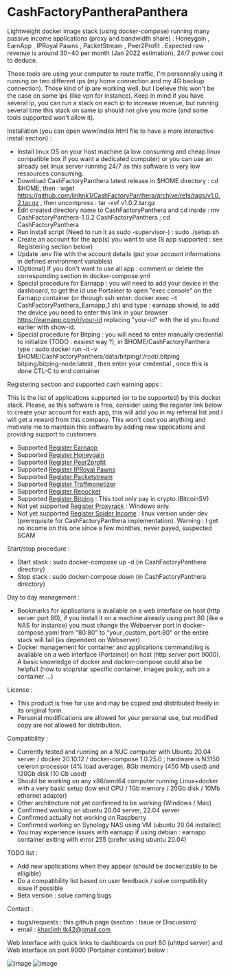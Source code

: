 # CashFactoryPantheraPanthera
Lightweight docker image stack (using docker-compose) running many passive income applications (proxy and bandwidth share) : Honeygain , EarnApp , IPRoyal Pawns , PacketStream , Peer2Profit . 
Expected raw revenue is around $30-$40 per month (Jan 2022 estimation), 24/7 power cost to deduce.

Those tools are using your computer to route traffic, I'm personnally using it running on two different ips (my home connection and my 4G backup connection). Those kind of ip are working well, but I believe this won't be the case on some ips (like vpn for instance). Keep in mind if you have several ip, you can run a stack on each ip to increase revenue, but running several time this stack on same ip should not give you more (and some tools supported won't allow it).

Installation (you can open www/index.html file to have a more interactive install section) :

- Install linux OS on your host machine (a low consuming and cheap linux compatible box if you want a dedicated computer) or you can use an already set linux server running 24/7 as this software is very low ressources consuming. 
- Download CashFactoryPanthera latest release in $HOME directory : cd $HOME, then : wget https://github.com/linhnk1/CashFactoryPanthera/archive/refs/tags/v1.0.2.tar.gz , then uncompress : tar -xvf v1.0.2.tar.gz
- Edit created directory name to CashFactoryPanthera and cd inside : mv CashFactoryPanthera-1.0.2 CashFactoryPanthera ; cd CashFactoryPanthera
- Run install script (Need to run it as sudo -supervisor-) : sudo ./setup.sh
- Create an account for the app(s) you want to use (8 app supported : see Registering section below)
- Update .env file with the account details (put your account informations in defined environment variables)
- (Optional) If you don't want to use all app : comment or delete the corresponding section in docker-compose.yml
- Special procedure for Earnapp : you will need to add your device in the dashboard, to get the id use Portainer to open "exec console" on the Earnapp container (or through ssh enter: docker exec -it CashFactoryPanthera_Earnapp_1 sh) and type : earnapp showid, to add the device you need to enter this link in your browser https://earnapp.com/r/your-id replacing "your-id" with the id you found earlier with show-id.
- Special procedure for Bitping : you will need to enter manually credential to initialize (TODO : easiest way ?), in $HOME/CashFactoryPanthera type : sudo docker run -it -v $HOME/CashFactoryPanthera/data/bitping/:/root/.bitping bitping/bitping-node:latest , then enter your credential , once this is done CTL-C to end container

Registering section and supported cash earning apps :

This is the list of applications supported (or to be supported) by this docker stack.
Please, as this software is free, consider using the register link below to create your account for each app, this will add you in my referral list and I will get a reward from this company.
This won't cost you anything and motivate me to maintain this software by adding new applications and providing support to customers.

- Supported [Register Earnapp](https://earnapp.com/i/p34wpf4)
- Supported [Register Honeygain](https://r.honeygain.me/GALAN2C368)
- Supported [Register Peer2profit](https://p2pr.me/164081436561ccd71d961f2)
- Supported [Register IPRoyal Pawns](https://iproyal.com/pawns?r=455236)
- Supported [Register Packetstream](https://packetstream.io/?psr=32GQ)
- Supported [Register Traffmonetizer](https://traffmonetizer.com/?aff=52057)
- Supported [Register Repocket](https://link.repocket.co/qtCj)
- Supported [Register Bitping](https://app.bitping.com?r=XLr65_of) : This tool only pay in crypto (BitcoinSV)
- Not yet supported [Register Proxyrack](https://peer.proxyrack.com/ref/08e43xzp6ixdutkxgwsf1vytiqbpcinvt2fge2lc) : Windows only.
- Not yet supported [Register Spider Income](https://income.spider.dev/r/galan21l65) : linux version under dev (prerequisite for CashFactoryPanthera implementation). Warning : I get no income on this one since a few monthes, never payed, suspected SCAM


Start/stop procedure :

- Start stack : sudo docker-compose up -d (in CashFactoryPanthera directory)
- Stop stack : sudo docker-compose down (in CashFactoryPanthera directory)

Day to day management :

- Bookmarks for applications is available on a web interface on host (http server port 80), if you install it on a machine already using port 80 (like a NAS for instance) you must change the Webserver port in docker-compose.yaml from "80:80" to "your_custom_port:80" or the entire stack will fail (as dependent on Webserver)
- Docker management for container and applications command/log is available on a web interface (Portainer) on host (http server port 9000). A basic knowledge of docker and docker-compose could also be helpfull (how to stop/star specific container, images policy, ssh on a container ...)

License : 

- This product is free for use and may be copied and distributed freely in its original form.
- Personal modifications are allowed for your personal use, but modified copy are not allowed for distribution.

Compatibility :

- Currently tested and running on a NUC computer with Ubuntu 20.04 server / docker 20.10.12 / docker-compose 1.0.25.0 ; hardware is N3150 celeron processor (4% load average), 8Gb memory (450 Mb used) and 120Gb disk (10 Gb used) 
- Should be working on any x86/amd64 computer running Linux+docker with a very basic setup (low end CPU / 1Gb memory / 20Gb disk / 10Mb ethernet adapter)   
- Other architecture not yet confirmed to be working (Windows / Mac)
- Confirmed working on ubuntu 20.04 server, 22.04 server 
- Confirmed actually not working on Raspberry
- Confirmed working on Synology NAS using VM (ubuntu 20.04 installed)
- You may experience issues with earnapp if using debian : earnapp container exiting with error 255 (prefer using ubuntu 20.04)

TODO list :

- Add new applications when they appear (should be dockerizable to be elligible)
- Do a compatibility list based on user feedback / solve compatibility issue if possible
- Beta version : solve coming bugs

Contact :

- bugs/requests : this github page (section : Issue or Discussion)
- email : khaclinh.tk42@gmail.com
 
Web interface with quick links to dashboards on port 80 (uhttpd server) and Web interface on port 9000 (Portainer container) below :

![image](https://user-images.githubusercontent.com/26048157/197580191-28e02615-adea-4c75-baf2-6917fce92b29.png)
![image](https://user-images.githubusercontent.com/26048157/147866347-595bfbad-fedf-48a1-8764-e52b6e06bfbe.png)
